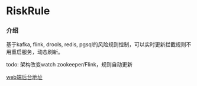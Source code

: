 # RiskRule

### 介绍
基于kafka, flink, drools, redis, pgsql的风险规则控制，可以实时更新拦截规则不用重启服务，动态刷新。

todo: 架构改变watch zookeeper/Flink，规则自动更新

[web端后台地址](https://github.com/cealiu/rule-system)
